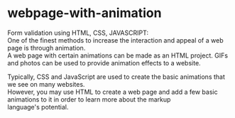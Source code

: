 # webpage-with-animation


Form validation using HTML, CSS, JAVASCRIPT:       
One of the finest methods to increase the interaction and appeal of a web page is through animation.            
A web page with certain animations can be made as an HTML project. GIFs and photos can be used to provide animation effects to a website.         

Typically, CSS and JavaScript are used to create the basic animations that we see on many websites.             
        However, you may use HTML to create a web page and add a few basic animations to it in order to learn more about the markup language's potential.
